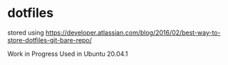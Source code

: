 # dotfiles

stored using https://developer.atlassian.com/blog/2016/02/best-way-to-store-dotfiles-git-bare-repo/

Work in Progress
Used in Ubuntu 20.04.1
